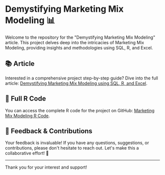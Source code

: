 # Demystifying Marketing Mix Modeling 📊

Welcome to the repository for the "Demystifying Marketing Mix Modeling" article. This project delves deep into the intricacies of Marketing Mix Modeling, providing insights and methodologies using SQL, R, and Excel.

## 📚 Article

Interested in a comprehensive project step-by-step guide? Dive into the full article:
[Demystifying Marketing Mix Modeling using SQL, R, and Excel](https://medium.com/@taoye0330/demystify-marketing-mix-modeling-using-sql-r-and-excel-15c251c7779b).

## 📜 Full R Code

You can access the complete R code for the project on GitHub:
[Marketing Mix Modeling R Code](https://github.com/taoye0330/marketing-mix-modeling-project/blob/main/Marketing%20Mix%20Modeling.R).

## 📢 Feedback & Contributions

Your feedback is invaluable! If you have any questions, suggestions, or contributions, please don't hesitate to reach out. Let's make this a collaborative effort! 🚀

---

Thank you for your interest and support!
